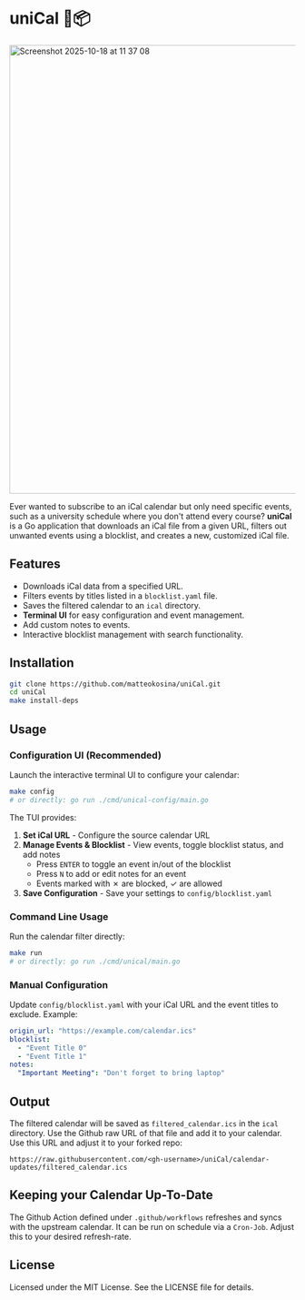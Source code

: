 # uniCal 📆📦

<img width="744" height="789" alt="Screenshot 2025-10-18 at 11 37 08" src="https://github.com/user-attachments/assets/a161f336-b77a-4963-8351-f696171fa06f" />

Ever wanted to subscribe to an iCal calendar but only need specific events, such as a university schedule where you don't attend every course?
**uniCal** is a Go application that downloads an iCal file from a given URL, filters out unwanted events using a blocklist, and creates a new, customized iCal file.

## Features

- Downloads iCal data from a specified URL.
- Filters events by titles listed in a `blocklist.yaml` file.
- Saves the filtered calendar to an `ical` directory.
- **Terminal UI** for easy configuration and event management.
- Add custom notes to events.
- Interactive blocklist management with search functionality.

## Installation

```bash
git clone https://github.com/matteokosina/uniCal.git
cd uniCal
make install-deps
```

## Usage

### Configuration UI (Recommended)

Launch the interactive terminal UI to configure your calendar:

```bash
make config
# or directly: go run ./cmd/unical-config/main.go
```

The TUI provides:

1. **Set iCal URL** - Configure the source calendar URL
2. **Manage Events & Blocklist** - View events, toggle blocklist status, and add notes
   - Press `ENTER` to toggle an event in/out of the blocklist
   - Press `N` to add or edit notes for an event
   - Events marked with ✗ are blocked, ✓ are allowed
3. **Save Configuration** - Save your settings to `config/blocklist.yaml`

### Command Line Usage

Run the calendar filter directly:

```bash
make run
# or directly: go run ./cmd/unical/main.go
```

### Manual Configuration

Update `config/blocklist.yaml` with your iCal URL and the event titles to exclude. Example:

```yaml
origin_url: "https://example.com/calendar.ics"
blocklist:
  - "Event Title 0"
  - "Event Title 1"
notes:
  "Important Meeting": "Don't forget to bring laptop"
```

## Output

The filtered calendar will be saved as `filtered_calendar.ics` in the `ical` directory. Use the Github raw URL of that file and add it to your calendar.
Use this URL and adjust it to your forked repo:

`https://raw.githubusercontent.com/<gh-username>/uniCal/calendar-updates/filtered_calendar.ics`

## Keeping your Calendar Up-To-Date

The Github Action defined under `.github/workflows` refreshes and syncs with the upstream calendar. It can be run on schedule via a `Cron-Job`. Adjust this to your desired refresh-rate.

## License

Licensed under the MIT License. See the LICENSE file for details.

